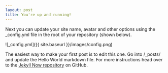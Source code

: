 ```yaml
---
layout: post
title: You're up and running!
---
```


Next you can update your site name, avatar and other options using the _config.yml file in the root of your repository (shown below).

![_config.yml]({{ site.baseurl }}/images/config.png)

The easiest way to make your first post is to edit this one. Go into /_posts/ and update the Hello World markdown file. For more instructions head over to the [Jekyll Now repository](https://github.com/barryclark/jekyll-now) on GitHub.


<!-- ---
layout: post
title: 医学统计学笔记与R
---

## <<医学统计学>>
### 孙振球, 徐勇勇. 医学统计学.第4版[M]. 人民卫生出版社, 2014.

#
## [Github: 医学统计学笔记与R](https://wxhyihuan.github.io/MedicalStatisNotes/)
[https://wxhyihuan.github.io/MedicalStatisNotes/](https://wxhyihuan.github.io/MedicalStatisNotes/)

#
## [Bookdown: 医学统计学笔记与R](https://bookdown.org/wxhyihuan/Notebook-of-medical-statistics-1605856202966/)
[https://bookdown.org/wxhyihuan/Notebook-of-medical-statistics-1605856202966/](https://bookdown.org/wxhyihuan/Notebook-of-medical-statistics-1605856202966/)
 -->